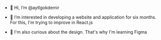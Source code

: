 - 👋 Hi, I’m @aytlgokdemir


- 👀 I’m interested in developing a website and application for six months. For this, I'm trying to improve in React.js


- 🌱 I'm also curious about the design. That's why I'm learning Figma

